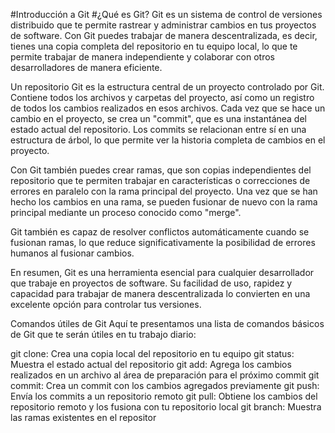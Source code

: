 #Introducción a Git
#¿Qué es Git?
Git es un sistema de control de versiones distribuido que te permite rastrear y administrar cambios en tus proyectos de software. Con Git puedes trabajar de manera descentralizada, es decir, tienes una copia completa del repositorio en tu equipo local, lo que te permite trabajar de manera independiente y colaborar con otros desarrolladores de manera eficiente.

Un repositorio Git es la estructura central de un proyecto controlado por Git. Contiene todos los archivos y carpetas del proyecto, así como un registro de todos los cambios realizados en esos archivos. Cada vez que se hace un cambio en el proyecto, se crea un "commit", que es una instantánea del estado actual del repositorio. Los commits se relacionan entre sí en una estructura de árbol, lo que permite ver la historia completa de cambios en el proyecto.

Con Git también puedes crear ramas, que son copias independientes del repositorio que te permiten trabajar en características o correcciones de errores en paralelo con la rama principal del proyecto. Una vez que se han hecho los cambios en una rama, se pueden fusionar de nuevo con la rama principal mediante un proceso conocido como "merge".

Git también es capaz de resolver conflictos automáticamente cuando se fusionan ramas, lo que reduce significativamente la posibilidad de errores humanos al fusionar cambios.

En resumen, Git es una herramienta esencial para cualquier desarrollador que trabaje en proyectos de software. Su facilidad de uso, rapidez y capacidad para trabajar de manera descentralizada lo convierten en una excelente opción para controlar tus versiones.

Comandos útiles de Git
Aquí te presentamos una lista de comandos básicos de Git que te serán útiles en tu trabajo diario:

git clone: Crea una copia local del repositorio en tu equipo
git status: Muestra el estado actual del repositorio
git add: Agrega los cambios realizados en un archivo al área de preparación para el próximo commit
git commit: Crea un commit con los cambios agregados previamente
git push: Envía los commits a un repositorio remoto
git pull: Obtiene los cambios del repositorio remoto y los fusiona con tu repositorio local
git branch: Muestra las ramas existentes en el repositor
